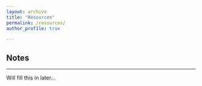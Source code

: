 ```yaml
---
layout: archive
title: "Resources"
permalink: /resources/
author_profile: true

---
```


## Notes
---

Will fill this in later...